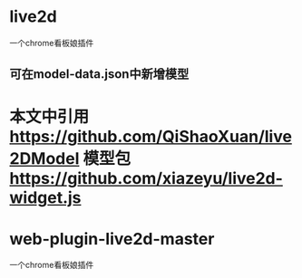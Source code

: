 # live2d
一个chrome看板娘插件
## 可在model-data.json中新增模型

本文中引用
https://github.com/QiShaoXuan/live2DModel 模型包
https://github.com/xiazeyu/live2d-widget.js 
=======
# web-plugin-live2d-master
一个chrome看板娘插件
